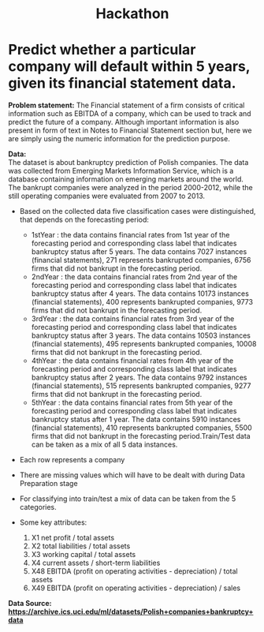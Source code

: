 <h1 align='center'> Hackathon</h1>

# Predict   whether   a   particular   company   will   default   within   5   years,   given its   financial   statement   data.

**Problem   statement:**
The   Financial   statement   of   a   firm   consists   of   critical   information   such   as   EBITDA   of   a   company,   which   can be   used   to   track   and   predict   the   future   of   a   company.   Although   important   information   is   also   present   in form   of   text   in   Notes   to   Financial   Statement   section   but,   here   we   are   simply   using   the   numeric information   for   the   prediction   purpose.

**Data:**    
The   dataset   is   about   bankruptcy   prediction   of   Polish   companies.   The   data   was   collected   from Emerging  Markets   Information   Service,   which   is   a   database   containing   information   on   emerging   markets around   the   world.   The   bankrupt   companies   were   analyzed   in   the   period   2000-2012,   while   the   still operating   companies   were   evaluated   from   2007   to   2013.

- Based   on   the   collected   data   five   classification   cases   were   distinguished,   that   depends   on   the forecasting   period:
    -   1stYear   :   the   data   contains   financial   rates   from   1st   year   of   the   forecasting   period   and corresponding   class   label   that   indicates   bankruptcy   status   after   5   years.   The   data   contains   7027 instances   (financial   statements),   271   represents   bankrupted   companies,   6756   firms   that   did   not bankrupt   in   the   forecasting   period.
    -   2ndYear   :   the   data   contains   financial   rates   from   2nd   year   of   the   forecasting   period   and corresponding   class   label   that   indicates   bankruptcy   status   after   4   years.   The   data   contains   10173 instances   (financial   statements),   400   represents   bankrupted   companies,   9773   firms   that   did   not bankrupt   in   the   forecasting   period.
    -   3rdYear   :   the   data   contains   financial   rates   from   3rd   year   of   the   forecasting   period   and corresponding   class   label   that   indicates   bankruptcy   status   after   3   years.   The   data   contains   10503 instances   (financial   statements),   495   represents   bankrupted   companies,   10008   firms   that   did not   bankrupt   in   the   forecasting   period.
    -   4thYear   :   the   data   contains   financial   rates   from   4th   year   of   the   forecasting   period   and corresponding   class   label   that   indicates   bankruptcy   status   after   2   years.   The   data   contains   9792 instances   (financial   statements),   515   represents   bankrupted   companies,   9277   firms   that   did   not bankrupt   in   the   forecasting   period.
    -   5thYear   :   the   data   contains   financial   rates   from   5th   year   of   the   forecasting   period   and corresponding   class   label   that   indicates   bankruptcy   status   after   1   year.   The   data   contains   5910 instances   (financial   statements),   410   represents   bankrupted   companies,   5500   firms   that   did   not bankrupt   in   the   forecasting   period.Train/Test   data   can   be   taken   as   a   mix   of   all   5   data   instances.

- Each   row   represents   a   company
- There   are   missing   values   which   will   have   to   be   dealt   with   during   Data   Preparation   stage
- For   classifying   into   train/test   a   mix   of   data   can   be   taken   from   the   5   categories.
- Some   key   attributes:
   1. X1   net   profit   /   total   assets
   2. X2   total   liabilities   /   total   assets
   3. X3   working   capital   /   total   assets
   4. X4   current   assets   /   short-term   liabilities
   5. X48   EBITDA   (profit   on   operating   activities   -   depreciation)   /   total   assets
   6. X49   EBITDA   (profit   on   operating   activities   -   depreciation)   /   sales


 **Data Source: https://archive.ics.uci.edu/ml/datasets/Polish+companies+bankruptcy+data**
